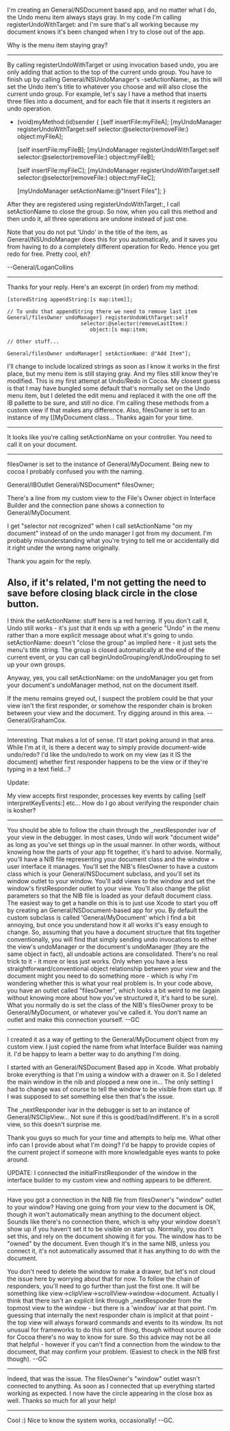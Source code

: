 

I'm creating an General/NSDocument based app, and no matter what I do, the Undo menu item always stays gray.  In my code I'm calling registerUndoWithTarget: and I'm sure that's all working because my document knows it's been changed when I try to close out of the app.

Why is the menu item staying gray?

----

By calling registerUndoWithTarget or using invocation based undo, you are only adding that action to the top of the current undo group. You have to finish up by calling General/NSUndoManager's -setActionName:, as this will set the Undo item's title to whatever you choose and will also close the current undo group. For example, let's say I have a method that inserts three files into a document, and for each file that it inserts it registers an undo operation.

    
- (void)myMethod:(id)sender {
     [self insertFile:myFileA];
     [myUndoManager registerUndoWithTarget:self selector:@selector(removeFile:) object:myFileA];

     [self insertFile:myFileB];
     [myUndoManager registerUndoWithTarget:self selector:@selector(removeFile:) object:myFileB];

     [self insertFile:myFileC];
     [myUndoManager registerUndoWithTarget:self selector:@selector(removeFile:) object:myFileC];

     [myUndoManager setActionName:@"Insert Files"];
}


After they are registered using registerUndoWithTarget:, I call setActionName to close the group. So now, when you call this method and then undo it, all three operations are undone instead of just one.

Note that you do not put 'Undo' in the title of the item, as General/NSUndoManager does this for you automatically, and it saves you from having to do a completely different operation for Redo. Hence you get redo for free. Pretty cool, eh?

--General/LoganCollins

----

Thanks for your reply.  Here's an excerpt (in order) from my method:

    
	[storedString appendString:[s map:item]];

	// To undo that appendString there we need to remove last item
	General/filesOwner undoManager] registerUndoWithTarget:self
							selector:@selector(removeLastItem:)
						       object:[s map:item;

	// Other stuff...

	General/filesOwner undoManager] setActionName: @"Add Item"];


I'll change to include localized strings as soon as I know it works in the first place, but my menu item is still staying gray.  And my files still know they're modified.  This is my first attempt at Undo/Redo in Cocoa.  My closest guess is that I may have bungled some default that's normally set on the Undo menu item, but I deleted the edit menu and replaced it with the one off the IB pallette to be sure, and still no dice.  I'm calling these methods from a custom view if that makes any difference.  Also, filesOwner is set to an instance of my [[MyDocument class...  Thanks again for your time.

----

It looks like you're calling setActionName on your controller.  You need to call it on your document.

----

filesOwner is set to the instance of General/MyDocument.  Being new to cocoa I probably confused you with the naming.

    

General/IBOutlet General/NSDocument* filesOwner;



There's a line from my custom view to the File's Owner object in Interface Builder and the connection pane shows a connection to General/MyDocument.

I get "selector not recognized" when I call setActionName "on my document" instead of on the undo manager I got from my document.  I'm probably misunderstanding what you're trying to tell me or accidentally did it right under the wrong name originally.

Thank you again for the reply.

Also, if it's related, I'm not getting the need to save before closing black circle in the close button.
----

I think the setActionName: stuff here is a red herring. If you don't call it, Undo still works - it's just that it ends up with a generic "Undo" in the menu rather than a more explicit message about what it's going to undo. setActionName: doesn't "close the group" as implied here - it just sets the menu's title string. The group is closed automatically at the end of the current event, or you can call beginUndoGrouping/endUndoGrouping to set up your own groups.

Anyway, yes, you call setActionName: on the undoManager you get from your document's undoManager method, not on the document itself.

If the menu remains greyed out, I suspect the problem could be that your view isn't the first responder, or somehow the responder chain is broken between your view and the document. Try digging around in this area. --General/GrahamCox.

----

Interesting.  That makes a lot of sense.  I'll start poking around in that area.  While I'm at it, is there a decent way to simply provide document-wide undo/redo?  I'd like the undo/redo to work on my view (as it IS the document) whether first responder happens to be the view or if they're typing in a text field...?

Update:

My view accepts first responder, processes key events by calling [self interpretKeyEvents:] etc...  How do I go about verifying the responder chain is kosher?

----

You should be able to follow the chain through the _nextResponder ivar of your view in the debugger. In most cases, Undo will work "document wide" as long as you've set things up in the usual manner. In other words, without knowing how the parts of your app fit together, it's hard to advise. Normally, you'll have a NIB file representing your document class and the window + user interface it manages. You'll set the NIB's filesOwner to have a custom class which is your General/NSDocument subclass, and you'll set its window outlet to your window. You'll add views to the window and set the window's firstResponder outlet to your view. You'll also change the plist parameters so that the NIB file is loaded as your default document class. The easiest way to get a handle on this is to just use Xcode to start you off by creating an General/NSDocument-based app for you. By default the custom subclass is called 'General/MyDocument' which I find a bit annoying, but once you understand how it all works it's easy enough to change. So, assuming that you have a document structure that fits together conventionally, you will find that simply sending undo invocations to either the view's undoManager or the document's undoManager (they are the same object in fact), all undoable actions are consolidated. There's no real trick to it - it more or less just works. Only when you have a less straightforward/conventional object relationship between your view and the document might you need to do something more - which is why I'm wondering whether this is what your real problem is. In your code above, you have an outlet called "filesOwner", which looks a bit weird to me (again without knowing more about how you've structured it, it's hard to be sure). What you normally do is set the class of the NIB's filesOwner proxy to be General/MyDocument, or whatever you've called it. You don't name an outlet and make this connection yourself. --GC

----

I created it as a way of getting to the General/MyDocument object from my custom view.  I just copied the name from what Interface Builder was naming it.  I'd be happy to learn a better way to do anything I'm doing.

I started with an General/NSDocument Based app in Xcode.  What probably broke everything is that I'm using a window with a drawer on it.  So I deleted the main window in the nib and plopped a new one in...  The only setting I had to change was of course to tell the window to be visible from start up.  If I was supposed to set something else then that's the issue.

The _nextResponder ivar in the debugger is set to an instance of General/NSClipView...  Not sure if this is good/bad/indifferent.  It's in a scroll view, so this doesn't surprise me.

Thank you guys so much for your time and attempts to help me.  What other info can I provide about what I'm doing?  I'd be happy to provide copies of the current project if someone with more knowledgable eyes wants to poke around.

UPDATE: I connected the initialFirstResponder of the window in the interface builder to my custom view and nothing appears to be different.

----

Have you got a connection in the NIB file from filesOwner's "window" outlet to your window? Having one going from your view to the document is OK, though it won't automatically mean anything to the document object. Sounds like there's no connection there, which is why your window doesn't show up if you haven't set it to be visible on start up. Normally, you don't set this, and rely on the document showing it for you. The window has to be "owned" by the document. Even though it's in the same NIB, unless you connect it, it's not automatically assumed that it has anything to do with the document.

You don't need to delete the window to make a drawer, but let's not cloud the issue here by worrying about that for now. To follow the chain of responders, you'll need to go further than just the first one. It will be something like view->clipView->scrollView->window->document. Actually I think that there isn't an explicit link through _nextResponder from the topmost view to the window - but there is a 'window' ivar at that point. I'm guessing that internally the next responder chain is implicit at that point - the top view will always forward commands and events to its window. Its not unusual for frameworks to do this sort of thing, though without source code for Cocoa there's no way to know for sure. So this advice may not be all that helpful - however if you can't find a connection from the window to the document, that may confirm your problem. (Easiest to check in the NIB first though). --GC

----

Indeed, that was the issue.  The filesOwner's "window" outlet wasn't connected to anything.  As soon as I connected that up everything started working as expected.  I now have the circle appearing in the close box as well.  Thanks so much for all your help!

----

Cool :) Nice to know the system works, occasionally! --GC.